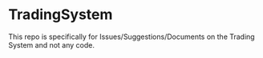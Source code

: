 # TradingSystem
This repo is specifically for Issues/Suggestions/Documents on the Trading System and not any code.
